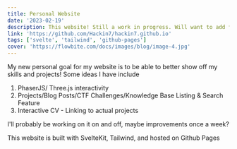 ```yaml
---
title: Personal Website
date: '2023-02-19'
description: This website! Still a work in progress. Will want to add features!
link: 'https://github.com/Hackin7/hackin7.github.io'
tags: ['svelte', 'tailwind', 'github-pages']
cover: 'https://flowbite.com/docs/images/blog/image-4.jpg'
---
```


My new personal goal for my website is to be able to better show off my
skills and projects! Some ideas I have include

1. PhaserJS/ Three.js interactivity
2. Projects/Blog Posts/CTF Challenges/Knowledge Base Listing & Search Feature
3. Interactive CV - Linking to actual projects

I'll probably be working on it on and off, maybe improvements once a week?

This website is built with SvelteKit, Tailwind, and hosted on Github Pages
